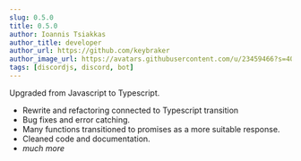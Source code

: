 ```yaml
---
slug: 0.5.0
title: 0.5.0
author: Ioannis Tsiakkas
author_title: developer
author_url: https://github.com/keybraker
author_image_url: https://avatars.githubusercontent.com/u/23459466?s=400&u=dcee0bcfb1acb1136df98cedcdc5c77000e402c8&v=4
tags: [discordjs, discord, bot]
---
```


Upgraded from Javascript to Typescript.

<!--truncate-->

* Rewrite and refactoring connected to Typescript transition
* Bug fixes and error catching.
* Many functions transitioned to promises as a more suitable response.
* Cleaned code and documentation.
* _much more_
